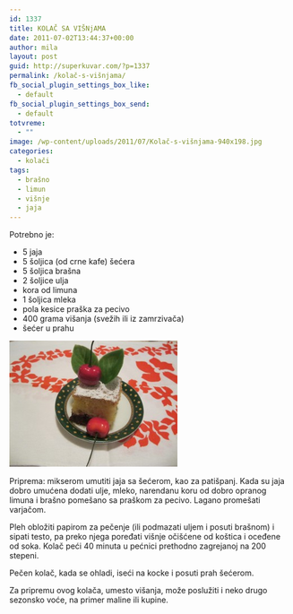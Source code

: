```yaml
---
id: 1337
title: KOLAČ SA VIŠNjAMA
date: 2011-07-02T13:44:37+00:00
author: mila
layout: post
guid: http://superkuvar.com/?p=1337
permalink: /kolač-s-višnjama/
fb_social_plugin_settings_box_like:
  - default
fb_social_plugin_settings_box_send:
  - default
totvreme:
  - ""
image: /wp-content/uploads/2011/07/Kolač-s-višnjama-940x198.jpg
categories:
  - kolači
tags:
  - brašno
  - limun
  - višnje
  - jaja
---
```

Potrebno je:

  * 5 jaja
  * 5 šoljica (od crne kafe) šećera
  * 5 šoljica brašna
  * 2 šoljice ulja
  * kora od limuna
  * 1 šoljica mleka
  * pola kesice praška za pecivo
  * 400 grama višanja (svežih ili iz zamrzivača)
  * šećer u prahu

<img class="alignnone size-medium wp-image-5123" src="/wp-content/uploads/2011/07/Kolač-s-višnjama-300x225.jpg" alt="Kolač s višnjama" width="300" height="225" /> 

Priprema: mikserom umutiti jaja sa šećerom, kao za patišpanj. Kada su jaja dobro umućena dodati ulje, mleko, narendanu koru od dobro opranog limuna i brašno pomešano sa praškom za pecivo. Lagano promešati varjačom.

Pleh obložiti papirom za pečenje (ili  podmazati uljem i posuti brašnom) i sipati testo, pa preko njega poređati višnje očišćene od koštica i oceđene od soka. Kolač peći 40 minuta u pećnici prethodno zagrejanoj na 200 stepeni.

Pečen kolač, kada se ohladi, iseći na kocke i posuti prah šećerom.

Za pripremu ovog kolača, umesto višanja, može poslužiti i neko drugo sezonsko voće, na primer maline ili kupine.